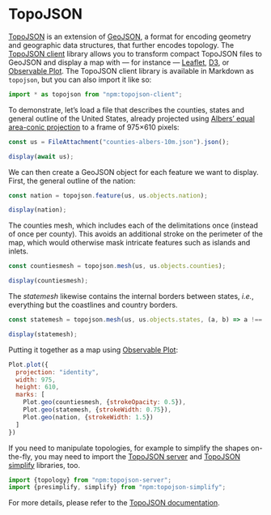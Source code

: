 # TopoJSON

[TopoJSON](https://github.com/topojson/topojson) is an extension of [GeoJSON](https://geojson.org/), a format for encoding geometry and geographic data structures, that further encodes topology. The [TopoJSON client](https://github.com/topojson/topojson-client) library allows you to transform compact TopoJSON files to GeoJSON and display a map with — for instance — [Leaflet](./leaflet), [D3](./d3), or [Observable Plot](./plot). The TopoJSON client library is available in Markdown as `topojson`, but you can also import it like so:

```js echo
import * as topojson from "npm:topojson-client";
```

To demonstrate, let’s load a file that describes the counties, states and general outline of the United States, already projected using [Albers’ equal area-conic projection](https://d3js.org/d3-geo/conic#geoAlbersUsa) to a frame of 975&times;610 pixels:

```js echo
const us = FileAttachment("counties-albers-10m.json").json();

display(await us);
```

We can then create a GeoJSON object for each feature we want to display. First, the general outline of the nation:

```js echo
const nation = topojson.feature(us, us.objects.nation);

display(nation);
```

The counties mesh, which includes each of the delimitations once (instead of once per county). This avoids an additional stroke on the perimeter of the map, which would otherwise mask intricate features such as islands and inlets.

```js echo
const countiesmesh = topojson.mesh(us, us.objects.counties);

display(countiesmesh);
```

The _statemesh_ likewise contains the internal borders between states, _i.e._, everything but the coastlines and country borders.

```js echo
const statemesh = topojson.mesh(us, us.objects.states, (a, b) => a !== b)

display(statemesh);
```

Putting it together as a map using [Observable Plot](./plot):

```js echo
Plot.plot({
  projection: "identity",
  width: 975,
  height: 610,
  marks: [
    Plot.geo(countiesmesh, {strokeOpacity: 0.5}),
    Plot.geo(statemesh, {strokeWidth: 0.75}),
    Plot.geo(nation, {strokeWidth: 1.5})
  ]
})
```

If you need to manipulate topologies, for example to simplify the shapes on-the-fly, you may need to import the [TopoJSON server](https://github.com/topojson/topojson-server) and [TopoJSON simplify](https://github.com/topojson/topojson-simplify) libraries, too.

```js echo run=false
import {topology} from "npm:topojson-server";
import {presimplify, simplify} from "npm:topojson-simplify";
```

For more details, please refer to the [TopoJSON documentation](https://github.com/topojson).
